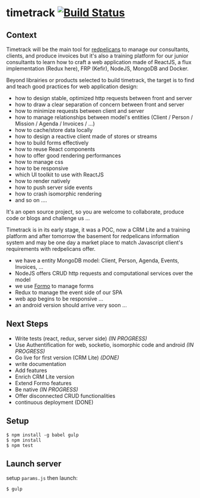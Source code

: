 # timetrack [![Build Status](https://travis-ci.org/redpelicans/timetrack.svg)](https://travis-ci.org/redpelicans/timetrack)

## Context  

Timetrack will be the main tool for [redpelicans](http://www.redpelicans.com) to manage our consultants, clients, and produce invoices but it's also a training platform for our junior consultants to learn how to craft a web application made of ReactJS, a flux implementation (Redux here), FRP (Kefir), NodeJS, MongoDB and Docker.
 
Beyond librairies or products selected to build timetrack, the target is to find and teach good practices for web application design: 
 
* how to design stable, optimized http requests between front and server
* how to draw a clear separation of concern between front and server
* how to minimize requests between client and server
* how to manage relationships between model's entities (Client / Person / Mission / Agenda / Invoices / ...)
* how to cache/store data locally
* how to design a reactive client made of stores or streams
* how to build forms effectively
* how to reuse React components
* how to offer good rendering performances
* how to manage css
* how to be responsive 
* which UI toolkit to use with ReactJS
* how to render natively
* how to push server side events
* how to crash isomorphic rendering
* and so on ....


It's an open source project, so you are welcome to collaborate, produce code or blogs and challenge us ...

Timetrack is in its early stage, it was a POC, now a CRM Lite and a training platform and after tomorrow the basement for redpelicans information system and may be one day a market place to match Javascript client's requirements with redpelicans offer.

* we have a entity MongoDB model: Client, Person, Agenda, Events, Invoices, ...
* NodeJS offers CRUD http requests and computational services over the model
* we use [Formo](https://github.com/redpelicans/formo) to manage forms
* Redux to manage the event side of our SPA
* web app begins to be responsive ...
* an android version should arrive very soon ...

## Next Steps 

* Write tests (react, redux, server side) *(IN PROGRESS)*
* Use Authentification for web, socketio, isomorphic code and android *(IN PROGRESS)*
* Go live for first version (CRM Lite)  *(DONE)*
* write documentation
* Add features 
* Enrich CRM Lite version
* Extend Formo features
* Be native *(IN PROGRESS)*
* Offer disconnected CRUD functionalities
* continuous deployment (DONE)

## Setup

    $ npm install -g babel gulp
    $ npm install
    $ npm test

## Launch server

setup `params.js` then launch:

    $ gulp
